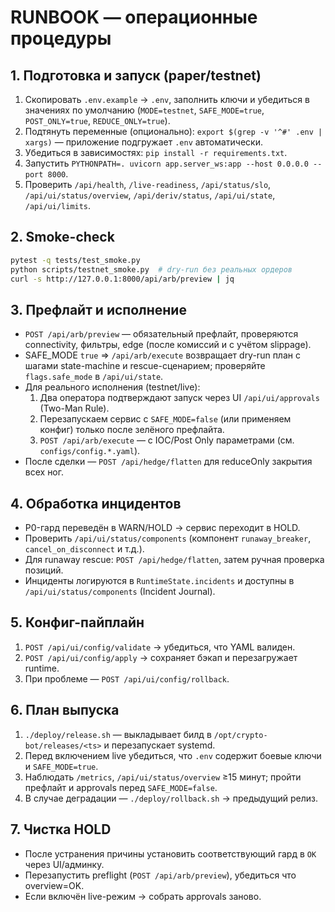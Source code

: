 # RUNBOOK — операционные процедуры

## 1. Подготовка и запуск (paper/testnet)
1. Скопировать `.env.example` → `.env`, заполнить ключи и убедиться в значениях по умолчанию (`MODE=testnet`, `SAFE_MODE=true`, `POST_ONLY=true`, `REDUCE_ONLY=true`).
2. Подтянуть переменные (опционально): `export $(grep -v '^#' .env | xargs)` — приложение подгружает `.env` автоматически.
3. Убедиться в зависимостях: `pip install -r requirements.txt`.
4. Запустить `PYTHONPATH=. uvicorn app.server_ws:app --host 0.0.0.0 --port 8000`.
5. Проверить `/api/health`, `/live-readiness`, `/api/status/slo`, `/api/ui/status/overview`, `/api/deriv/status`, `/api/ui/state`, `/api/ui/limits`.

## 2. Smoke-check
```bash
pytest -q tests/test_smoke.py
python scripts/testnet_smoke.py  # dry-run без реальных ордеров
curl -s http://127.0.0.1:8000/api/arb/preview | jq
```

## 3. Префлайт и исполнение
- `POST /api/arb/preview` — обязательный префлайт, проверяются connectivity, фильтры, edge (после комиссий и с учётом slippage).
- SAFE_MODE `true` ⇒ `/api/arb/execute` возвращает dry-run план с шагами state-machine и rescue-сценарием; проверяйте `flags.safe_mode` в `/api/ui/state`.
- Для реального исполнения (testnet/live):
  1. Два оператора подтверждают запуск через UI `/api/ui/approvals` (Two-Man Rule).
  2. Перезапускаем сервис с `SAFE_MODE=false` (или применяем конфиг) только после зелёного префлайта.
  3. `POST /api/arb/execute` — с IOC/Post Only параметрами (см. `configs/config.*.yaml`).
- После сделки — `POST /api/hedge/flatten` для reduceOnly закрытия всех ног.

## 4. Обработка инцидентов
- P0-гард переведён в WARN/HOLD → сервис переходит в HOLD.
- Проверить `/api/ui/status/components` (компонент `runaway_breaker`, `cancel_on_disconnect` и т.д.).
- Для runaway rescue: `POST /api/hedge/flatten`, затем ручная проверка позиций.
- Инциденты логируются в `RuntimeState.incidents` и доступны в `/api/ui/status/components` (Incident Journal).

## 5. Конфиг-пайплайн
1. `POST /api/ui/config/validate` → убедиться, что YAML валиден.
2. `POST /api/ui/config/apply` → сохраняет бэкап и перезагружает runtime.
3. При проблеме — `POST /api/ui/config/rollback`.

## 6. План выпуска
1. `./deploy/release.sh` — выкладывает билд в `/opt/crypto-bot/releases/<ts>` и перезапускает systemd.
2. Перед включением live убедиться, что `.env` содержит боевые ключи и `SAFE_MODE=true`.
3. Наблюдать `/metrics`, `/api/ui/status/overview` ≥15 минут; пройти префлайт и approvals перед `SAFE_MODE=false`.
4. В случае деградации — `./deploy/rollback.sh` → предыдущий релиз.

## 7. Чистка HOLD
- После устранения причины установить соответствующий гард в `OK` через UI/админку.
- Перезапустить preflight (`POST /api/arb/preview`), убедиться что overview=OK.
- Если включён live-режим → собрать approvals заново.
